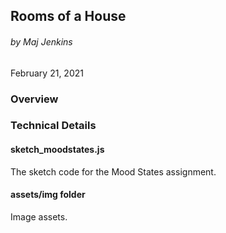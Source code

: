 ## Rooms of a House
###### by Maj Jenkins
February 21, 2021

### Overview


### Technical Details

#### sketch_moodstates.js
The sketch code for the Mood States assignment.

#### assets/img folder
Image assets.
